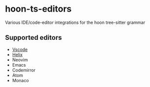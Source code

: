 # hoon-ts-editors
Various IDE/code-editor integrations for the hoon tree-sitter grammar

## Supported editors
- [Vscode](vscode/README.md)
- [Helix](helix/README.md)
- Neovim
- Emacs
- Codemirror
- Atom
- Monaco